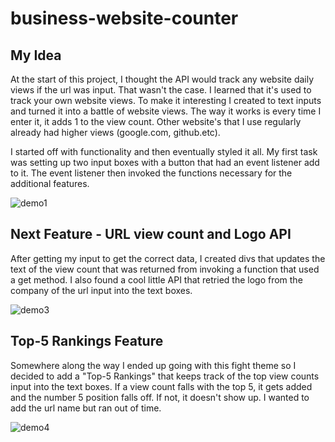# business-website-counter
## My Idea

At the start of this project, I thought the API would track any website daily views if the url was input.  That wasn't the case.  I learned that it's used to track your own website views.  To make it interesting I created to text inputs and turned it into a battle of website views.  The way it works is every time I enter it, it adds 1 to the view count.  Other website's that I use regularly already had higher views (google.com, github.etc).  

I started off with functionality and then eventually styled it all.  My first task was setting up two input boxes with a button that had an event listener add to it.  The event listener then invoked the functions necessary for the additional features. 

![demo1](https://user-images.githubusercontent.com/110626378/190686550-ba0f59d3-2be1-43ca-917b-5d9fd17c108f.jpg)

## Next Feature - URL view count and Logo API
After getting my input to get the correct data, I created divs that updates the text of the view count that was returned from invoking a function that used a get method.  I also found a cool little API that retried the logo from the company of the url input into the text boxes. 

![demo3](https://user-images.githubusercontent.com/110626378/190688137-39f6f11f-c151-4e38-8a57-b15e3a20fe33.jpg)

## Top-5 Rankings Feature
Somewhere along the way I ended up going with this fight theme so I decided to add a "Top-5 Rankings" that keeps track of the top view counts input into the text boxes.  If a view count falls with the top 5, it gets added and the number 5 position falls off.  If not, it doesn't show up. I wanted to add the url name but ran out of time. 

![demo4](https://user-images.githubusercontent.com/110626378/190688841-723a61bf-10ea-461e-8a9d-ae21206ff3b9.jpg)
